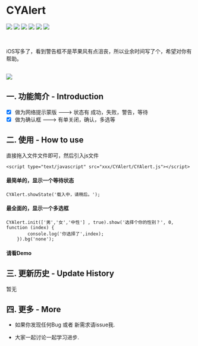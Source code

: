 # CYAlert
[![](https://img.shields.io/badge/Support-Firefox-red.svg)](http://www.firefox.com.cn)
[![](https://img.shields.io/badge/Support-Chrome-green.svg)](https://www.google.cn/chrome/browser/desktop/index.html)
[![](https://img.shields.io/badge/Support-Opera-red.svg)](http://www.opera.com)
[![](https://img.shields.io/badge/Support-Safari-blue.svg)](https://www.apple.com/cn/safari/)
[![](https://img.shields.io/badge/language-javascript-green.svg)](https://github.com/zhangchunyu2016/CYAlert)
[![](https://img.shields.io/badge/QQ-707214577-red.svg)](http://wpa.qq.com/msgrd?v=3&uin=707214577&site=qq&menu=yes)



</br>
<p>iOS写多了，看到警告框不是苹果风有点沮丧，所以业余时间写了个，希望对你有帮助。</p></br>
<img src="http://upload-images.jianshu.io/upload_images/2028853-65b7c7e2e04935c1.png?imageMogr2/auto-orient/strip%7CimageView2/2/w/1240"></br>

## 一.  功能简介 - Introduction

- [x] 做为网络提示蒙版 					--->  状态有 成功，失败，警告，等待
- [x] 做为确认框							--->  有单关闭，确认，多选等

## 二.  使用 - How to use
直接拖入文件文件即可，然后引入js文件

```
<script type="text/javascript" src="xxx/CYAlert/CYAlert.js"></script>
```

#### 最简单的，显示一个等待状态
```
CYAlert.showState('载入中，请稍后。');
```

#### 最全面的，显示一个多选框
```
CYAlert.init(['男','女','中性'] , true).show('选择个你的性别？', 0, function (index) {
        console.log('你选择了',index);
    }).bg('none');
```

#### 请看Demo


## 三.  更新历史 - Update History
暂无
			  

## 四.  更多 - More

- 如果你发现任何Bug 或者 新需求请issue我.

- 大家一起讨论一起学习进步.